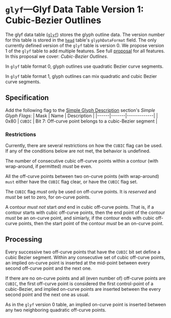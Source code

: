 # `glyf`—Glyf Data Table Version 1: Cubic-Bezier Outlines

The glyf data table ([`glyf`](https://docs.microsoft.com/en-us/typography/opentype/spec/glyf)) stores the glyph outline data.  The version number for this table is stored in the [`head`](https://docs.microsoft.com/en-us/typography/opentype/spec/head) table's `glyphDataFormat` field.  The only currently defined version of the `glyf` table is version 0. We propose version 1 of the `glyf` table to add multiple features. See full [proposal](glyf1.md) for all features. In this proposal we cover: _Cubic-Bezier Outlines_.

In `glyf` table format 0, glyph outlines use quadratic Bezier curve segments.

In `glyf` table format 1, glyph outlines can mix quadratic and cubic Bezier curve segments.

## Specification

Add the following flag to the [Simple Glyph Description](https://learn.microsoft.com/en-us/typography/opentype/spec/glyf#simple-glyph-description) section's _Simple Glyph Flags_:
| Mask | Name  | Description |
|------|-------|-------------|
| 0x80 | `CUBIC` | Bit 7: Off-curve point belongs to a cubic-Bezier segment |

### Restrictions

Currently, there are several restrictions on how the `CUBIC` flag can be used. If any of the conditions below are not met, the behavior is undefined.

The number of consecutive cubic off-curve points within a contour (with wrap-around, if permitted) _must_ be even.

All the off-curve points between two on-curve points (with wrap-around) `must` either have the `CUBIC` flag clear, or have the `CUBIC` flag set.

The `CUBIC` flag _must_ only be used on off-curve points. It is _reserved_ and _must_ be set to zero, for on-curve points.

A contour _must not_ start _and_ end in cubic off-curve points. That is, if a contour starts with cubic off-curve points, then the end point of the contour _must_ be an on-curve point, and simiarly, if the contour ends with cubic off-curve points, then the start point of the contour _must_ be an on-curve point.

## Processing

Every successive two off-curve points that have the `CUBIC` bit set define a cubic Bezier segment. Within any consecutive set of cubic off-curve points, an implied on-curve point is inserted at the mid-point between every second off-curve point and the next one.

If there are no on-curve points and all (even number of) off-curve points are `CUBIC`, the first off-curve point is considered the first control-point of a cubic-Bezier, and implied on-curve points are inserted between the every second point and the next one as usual.

As in the `glyf` version 0 table, an implied on-curve point is inserted between any two neighboring quadratic off-curve points.
